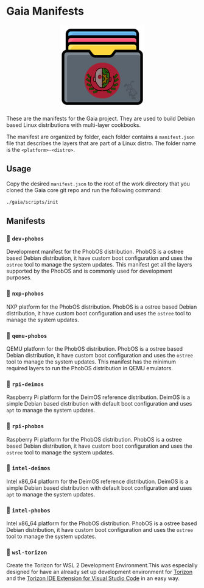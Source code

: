# Gaia Manifests

<p align="center">
    <img src="./.assets/repo.png" height="220" />
</p>

These are the manifests for the Gaia project. They are used to build Debian based Linux distributions with multi-layer cookbooks.

The manifest are organized by folder, each folder contains a `manifest.json` file that describes the layers that are part of a Linux distro. The folder name is the `<platform>-<distro>`.


## Usage

Copy the desired `manifest.json` to the root of the work directory that you cloned the Gaia core git repo and run the following command:

```bash
./gaia/scripts/init
```

## Manifests

### 📁 `dev-phobos`

Development manifest for the PhobOS distribution. PhobOS is a ostree based Debian distribution, it have custom boot configuration and uses the `ostree` tool to manage the system updates. This manifest get all the layers supported by the PhobOS and is commonly used for development purposes.

### 📁 `nxp-phobos`

NXP platform for the PhobOS distribution. PhobOS is a ostree based Debian distribution, it have custom boot configuration and uses the `ostree` tool to manage the system updates.

### 📁 `qemu-phobos`

QEMU platform for the PhobOS distribution. PhobOS is a ostree based Debian distribution, it have custom boot configuration and uses the `ostree` tool to manage the system updates. This manifest has the minimum required layers to run the PhobOS distribution in QEMU emulators.

### 📁 `rpi-deimos`

Raspberry Pi platform for the DeimOS reference distribution. DeimOS is a simple Debian based distribution with default boot configuration and uses `apt` to manage the system updates.

### 📁 `rpi-phobos`

Raspberry Pi platform for the PhobOS distribution. PhobOS is a ostree based Debian distribution, it have custom boot configuration and uses the `ostree` tool to manage the system updates.

### 📁 `intel-deimos`

Intel x86_64 platform for the DeimOS reference distribution. DeimOS is a simple Debian based distribution with default boot configuration and uses `apt` to manage the system updates.

### 📁 `intel-phobos`

Intel x86_64 platform for the PhobOS distribution. PhobOS is a ostree based Debian distribution, it have custom boot configuration and uses the `ostree` tool to manage the system updates.

### 📁 `wsl-torizon`

Create the Torizon for WSL 2 Development Environment.This was especially designed for have an already set up development environment for [Torizon](https://www.torizon.io/) and the [Torizon IDE Extension for Visual Studio Code](https://developer.toradex.com/torizon/application-development/ide-extension/) in an easy way.
